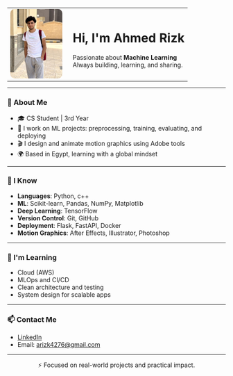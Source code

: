 <table>
  <tr>
    <td width="130">
      <img src="Me.jpg" width="120" style="border-radius: 10px;">
    </td>
    <td>
      <h1>Hi, I'm Ahmed Rizk</h1>
      <p>
        Passionate about <strong>Machine Learning</strong><br>
        Always building, learning, and sharing.
      </p>
    </td>
  </tr>
</table>

---

### 🚀 About Me
- 🎓 CS Student | 3rd Year  
- 🤖 I work on ML projects: preprocessing, training, evaluating, and deploying  
- 🎬 I design and animate motion graphics using Adobe tools  
- 🌍 Based in Egypt, learning with a global mindset  

---

### 🧠 I Know
- **Languages**: Python, c++
- **ML**: Scikit-learn, Pandas, NumPy, Matplotlib  
- **Deep Learning**: TensorFlow  
- **Version Control**: Git, GitHub  
- **Deployment**: Flask, FastAPI, Docker  
- **Motion Graphics**: After Effects, Illustrator, Photoshop  

---

### 🔧 I'm Learning
- Cloud (AWS)  
- MLOps and CI/CD  
- Clean architecture and testing  
- System design for scalable apps  

---

### 📫 Contact Me
- [LinkedIn](https://www.linkedin.com/in/ahmedrizkgawish/)  
- Email: arizk4276@gmail.com

---

<p align="center">
  ⚡ Focused on real-world projects and practical impact.
</p>
